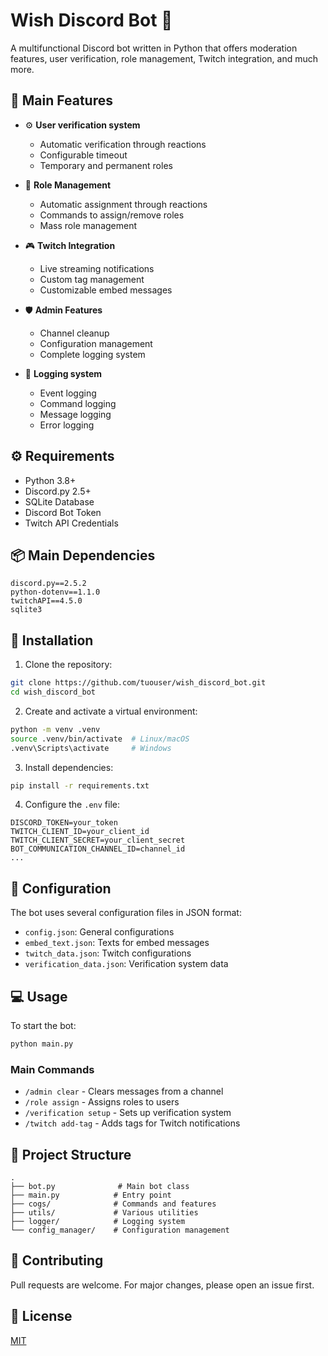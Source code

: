 # Wish Discord Bot 🤖

A multifunctional Discord bot written in Python that offers moderation features, user verification, role management, Twitch integration, and much more.

## 🌟 Main Features

- ⚙️ **User verification system**
  - Automatic verification through reactions
  - Configurable timeout
  - Temporary and permanent roles

- 👥 **Role Management**
  - Automatic assignment through reactions
  - Commands to assign/remove roles
  - Mass role management

- 🎮 **Twitch Integration**
  - Live streaming notifications
  - Custom tag management
  - Customizable embed messages

- 🛡️ **Admin Features**
  - Channel cleanup
  - Configuration management
  - Complete logging system

- 📝 **Logging system**
  - Event logging
  - Command logging
  - Message logging
  - Error logging

## ⚙️ Requirements

- Python 3.8+
- Discord.py 2.5+
- SQLite Database
- Discord Bot Token
- Twitch API Credentials

## 📦 Main Dependencies

```text
discord.py==2.5.2
python-dotenv==1.1.0
twitchAPI==4.5.0
sqlite3
```

## 🚀 Installation

1. Clone the repository:
```bash
git clone https://github.com/tuouser/wish_discord_bot.git
cd wish_discord_bot
```

2. Create and activate a virtual environment:
```bash
python -m venv .venv
source .venv/bin/activate  # Linux/macOS
.venv\Scripts\activate     # Windows
```

3. Install dependencies:
```bash
pip install -r requirements.txt
```

4. Configure the `.env` file:
```env
DISCORD_TOKEN=your_token
TWITCH_CLIENT_ID=your_client_id
TWITCH_CLIENT_SECRET=your_client_secret
BOT_COMMUNICATION_CHANNEL_ID=channel_id
...
```

## 🔧 Configuration

The bot uses several configuration files in JSON format:

- `config.json`: General configurations
- `embed_text.json`: Texts for embed messages
- `twitch_data.json`: Twitch configurations
- `verification_data.json`: Verification system data

## 💻 Usage

To start the bot:

```bash
python main.py
```

### Main Commands

- `/admin clear` - Clears messages from a channel
- `/role assign` - Assigns roles to users
- `/verification setup` - Sets up verification system
- `/twitch add-tag` - Adds tags for Twitch notifications

## 📁 Project Structure

```
.
├── bot.py              # Main bot class
├── main.py            # Entry point
├── cogs/              # Commands and features
├── utils/             # Various utilities
├── logger/            # Logging system
└── config_manager/    # Configuration management
```

## 🤝 Contributing

Pull requests are welcome. For major changes, please open an issue first.

## 📝 License

[MIT](https://choosealicense.com/licenses/mit/)